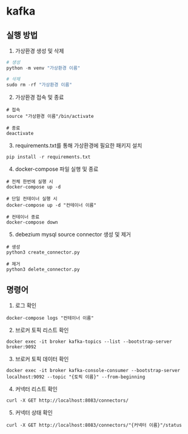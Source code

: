 # kafka

## 실행 방법
1. 가상환경 생성 및 삭제
```python
# 생성
python -m venv "가상환경 이름"

# 삭제
sudo rm -rf "가상환경 이름"
```
2. 가상환경 접속 및 종료
```
# 접속
source "가상환경 이름"/bin/activate

# 종료
deactivate
```
3. requirements.txt를 통해 가상환경에 필요한 패키지 설치
```python
pip install -r requirements.txt
```
4. docker-compose 파일 실행 및 종료
```
# 전체 한번에 실행 시
docker-compose up -d

# 단일 컨테이너 실행 시
docker-compose up -d "컨테이너 이름"

# 컨테이너 종료
docker-compose down
```
5. debezium mysql source connector 생성 및 제거
```
# 생성
python3 create_connector.py

# 제거
python3 delete_connector.py
```

## 명령어

1. 로그 확인
```
docker-compose logs "컨테이너 이름"
```
2. 브로커 토픽 리스트 확인
```
docker exec -it broker kafka-topics --list --bootstrap-server broker:9092
```
3. 브로커 토픽 데이터 확인
```
docker exec -it broker kafka-console-consumer --bootstrap-server localhost:9092 --topic "{토픽 이름}" --from-beginning
```
4. 커넥터 리스트 확인
```
curl -X GET http://localhost:8083/connectors/
```
5. 커넥터 상태 확인
```
curl -X GET http://localhost:8083/connectors/"{커넥터 이름}"/status
```